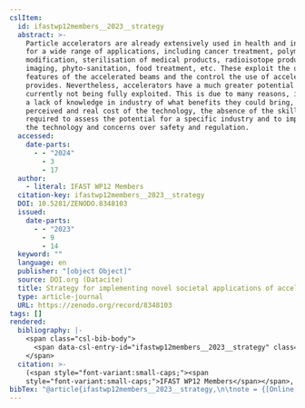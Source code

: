 ```yaml
---
cslItem:
  id: ifastwp12members__2023__strategy
  abstract: >-
    Particle accelerators are already extensively used in health and industry
    for a wide range of applications, including cancer treatment, polymer
    modification, sterilisation of medical products, radioisotope production,
    imaging, phyto-sanitation, food treatment, etc. These exploit the unique
    features of the accelerated beams and the control the use of accelerators
    provides. Nevertheless, accelerators have a much greater potential which is
    currently not being fully exploited. This is due to many reasons, including
    a lack of knowledge in industry of what benefits they could bring, the
    perceived and real cost of the technology, the absence of the skills
    required to assess the potential for a specific industry and to implement
    the technology and concerns over safety and regulation.
  accessed:
    date-parts:
      - - "2024"
        - 3
        - 17
  author:
    - literal: IFAST WP12 Members
  citation-key: ifastwp12members__2023__strategy
  DOI: 10.5281/ZENODO.8348103
  issued:
    date-parts:
      - - "2023"
        - 9
        - 14
  keyword: ""
  language: en
  publisher: "[object Object]"
  source: DOI.org (Datacite)
  title: Strategy for implementing novel societal applications of accelerators
  type: article-journal
  URL: https://zenodo.org/record/8348103
tags: []
rendered:
  bibliography: |-
    <span class="csl-bib-body">
      <span data-csl-entry-id="ifastwp12members__2023__strategy" class="csl-entry"><span class='author-bib'>IFAST WP12 Members</span>. <span class='date-bib'>(2023)</span>. <span class='title'><b><i>Strategy for implementing novel societal applications of accelerators</i></b></span>. <span class='URL'><a href='https://doi.org/10.5281/ZENODO.8348103'>LINK</a></span></span>
    </span>
  citation: >-
    (<span style="font-variant:small-caps;"><span
    style="font-variant:small-caps;">IFAST WP12 Members</span></span>, 2023)
bibTex: "@article{ifastwp12members__2023__strategy,\n\tnote = {[Online; accessed 2024-03-17]},\n\tauthor = {{IFAST WP12 Members}},\n\tyear = {2023},\n\tmonth = {sep 14},\n\tpublisher = {[object Object]},\n\ttitle = {Strategy for implementing novel societal applications of accelerators},\n}\n\n"
---
```

